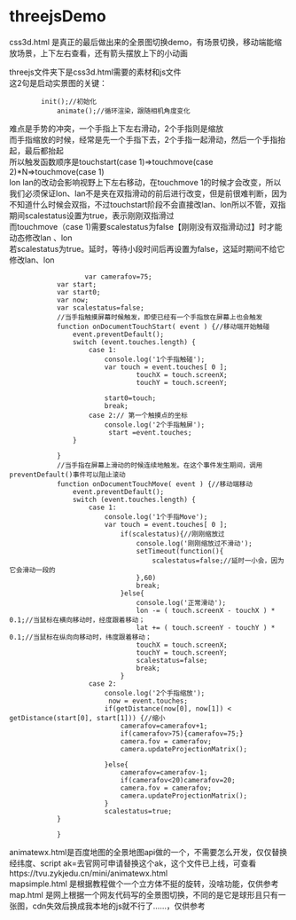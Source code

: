 # threejsDemo
css3d.html 是真正的最后做出来的全景图切换demo，有场景切换，移动端能缩放场景，上下左右查看，还有箭头摆放上下的小动画  

threejs文件夹下是css3d.html需要的素材和js文件  
这2句是启动实景图的关键：  
```
	    init();//初始化
			animate();//循环渲染，跟随相机角度变化
```
难点是手势的冲突，一个手指上下左右滑动，2个手指则是缩放    
而手指缩放的时候，经常是先一个手指下去，2个手指一起滑动，然后一个手指抬起，最后都抬起  
所以触发函数顺序是touchstart(case 1)=>touchmove(case 2)*N=>touchmove(case 1)  
lon lan的改动会影响视野上下左右移动，在touchmove 1的时候才会改变，所以  
我们必须保证lon、lan不是夹在双指滑动的前后进行改变，但是前很难判断，因为不知道什么时候会双指，不过touchstart阶段不会直接改lan、lon所以不管，双指期间scalestatus设置为true，表示刚刚双指滑过  
而touchmove（case 1)需要scalestatus为false【刚刚没有双指滑动过】时才能动态修改lan 、lon  
                      若scalestatus为true。延时，等待小段时间后再设置为false，这延时期间不给它修改lan、lon  
```
	               var camerafov=75;
			var start;
			var start0;
			var now;
			var scalestatus=false;
			//当手指触摸屏幕时候触发，即使已经有一个手指放在屏幕上也会触发
			function onDocumentTouchStart( event ) {//移动端开始触碰
				event.preventDefault();
				switch (event.touches.length) {
					case 1:
						console.log('1个手指触碰');
						var touch = event.touches[ 0 ];
								touchX = touch.screenX;
								touchY = touch.screenY;

						start0=touch;
						break;
					case 2:// 第一个触摸点的坐标
						console.log('2个手指触屏');
						 start =event.touches;
				}

			}
			//当手指在屏幕上滑动的时候连续地触发。在这个事件发生期间，调用preventDefault()事件可以阻止滚动
			function onDocumentTouchMove( event ) {//移动端移动
				event.preventDefault();
				switch (event.touches.length) {
					case 1:
						console.log('1个手指Move');
						var touch = event.touches[ 0 ];
							if(scalestatus){//刚刚缩放过
								console.log('刚刚缩放过不滑动');
								setTimeout(function(){
									scalestatus=false;//延时一小会，因为它会滑动一段的
								},60)
								break;
							}else{
								console.log('正常滑动');
								lon -= ( touch.screenX - touchX ) * 0.1;//当鼠标在横向移动时，经度跟着移动；
								lat += ( touch.screenY - touchY ) * 0.1;//当鼠标在纵向向移动时，纬度跟着移动；
								touchX = touch.screenX;
								touchY = touch.screenY;
								scalestatus=false;
								break;
							}
					case 2:
						console.log('2个手指缩放');
						 now = event.touches;
						if(getDistance(now[0], now[1]) < getDistance(start[0], start[1])) {//缩小
							camerafov=camerafov+1;
							if(camerafov>75){camerafov=75;}
							camera.fov = camerafov;
							camera.updateProjectionMatrix();

						}else{
							camerafov=camerafov-1;
							if(camerafov<20)camerafov=20;
							camera.fov = camerafov;
							camera.updateProjectionMatrix();
						}
						scalestatus=true;
			}

			}
```

animatewx.html是百度地图的全景地图api做的一个，不需要怎么开发，仅仅替换经纬度、script ak=去官网可申请替换这个ak，这个文件已上线，可查看https://tvu.zykjedu.cn/mini/animatewx.html  
mapsimple.html 是根据教程做个一个立方体不挺的旋转，没啥功能，仅供参考  
map.html 是网上根据一个网友代码写的全景图切换，不同的是它是球形且只有一张图，cdn失效后换成我本地的js就不行了……，仅供参考  
